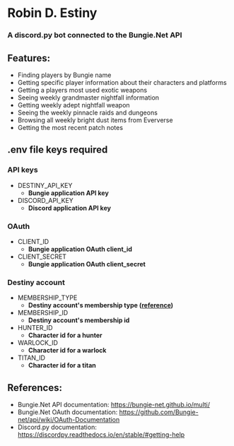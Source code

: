 # Robin D. Estiny
### A discord.py bot connected to the Bungie.Net API

## Features:
- Finding players by Bungie name
- Getting specific player information about their characters and platforms
- Getting a players most used exotic weapons
- Seeing weekly grandmaster nightfall information
- Getting weekly adept nightfall weapon
- Seeing the weekly pinnacle raids and dungeons
- Browsing all weekly bright dust items from Eververse
- Getting the most recent patch notes

## .env file keys required
### API keys
- DESTINY_API_KEY
    - <b>Bungie application API key</b>
- DISCORD_API_KEY
    - <b>Discord application API key</b>
### OAuth
- CLIENT_ID
    - <b>Bungie application OAuth client_id</b>
- CLIENT_SECRET
    - <b>Bungie application OAuth client_secret</b>
### Destiny account
- MEMBERSHIP_TYPE
    - <b>Destiny account's membership type ([reference](https://bungie-net.github.io/multi/schema_BungieMembershipType.html#schema_BungieMembershipType))</b>
- MEMBERSHIP_ID
    - <b>Destiny account's membership id</b>
- HUNTER_ID
    - <b>Character id for a hunter</b>
- WARLOCK_ID
    - <b>Character id for a warlock</b>
- TITAN_ID
    - <b>Character id for a titan</b>

## References:
- Bungie.Net API documentation: https://bungie-net.github.io/multi/
- Bungie.Net OAuth documentation: https://github.com/Bungie-net/api/wiki/OAuth-Documentation
- Discord.py documentation: https://discordpy.readthedocs.io/en/stable/#getting-help